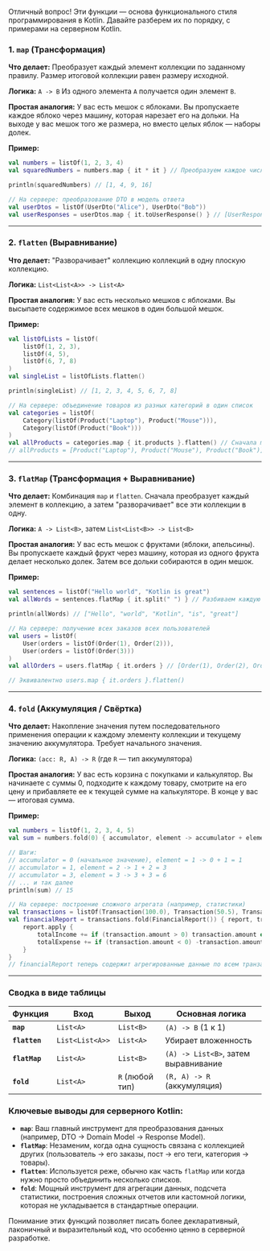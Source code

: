 Отличный вопрос! Эти функции — основа функционального стиля программирования в Kotlin. Давайте разберем их по порядку, с примерами на серверном Kotlin.

### 1. `map` (Трансформация)

**Что делает:** Преобразует каждый элемент коллекции по заданному правилу. Размер итоговой коллекции равен размеру исходной.

**Логика:** `A -> B`
Из одного элемента `A` получается один элемент `B`.

**Простая аналогия:** У вас есть мешок с яблоками. Вы пропускаете каждое яблоко через машину, которая нарезает его на дольки. На выходе у вас мешок того же размера, но вместо целых яблок — наборы долек.

**Пример:**
```kotlin
val numbers = listOf(1, 2, 3, 4)
val squaredNumbers = numbers.map { it * it } // Преобразуем каждое число в его квадрат

println(squaredNumbers) // [1, 4, 9, 16]

// На сервере: преобразование DTO в модель ответа
val userDtos = listOf(UserDto("Alice"), UserDto("Bob"))
val userResponses = userDtos.map { it.toUserResponse() } // [UserResponse("Alice"), UserResponse("Bob")]
```

---

### 2. `flatten` (Выравнивание)

**Что делает:** "Разворачивает" коллекцию коллекций в одну плоскую коллекцию.

**Логика:** `List<List<A>> -> List<A>`

**Простая аналогия:** У вас есть несколько мешков с яблоками. Вы высыпаете содержимое всех мешков в один большой мешок.

**Пример:**
```kotlin
val listOfLists = listOf(
    listOf(1, 2, 3),
    listOf(4, 5),
    listOf(6, 7, 8)
)
val singleList = listOfLists.flatten()

println(singleList) // [1, 2, 3, 4, 5, 6, 7, 8]

// На сервере: объединение товаров из разных категорий в один список
val categories = listOf(
    Category(listOf(Product("Laptop"), Product("Mouse"))),
    Category(listOf(Product("Book")))
)
val allProducts = categories.map { it.products }.flatten() // Сначала map, потом flatten
// allProducts = [Product("Laptop"), Product("Mouse"), Product("Book")]
```

---

### 3. `flatMap` (Трансформация + Выравнивание)

**Что делает:** Комбинация `map` и `flatten`. Сначала преобразует каждый элемент в коллекцию, а затем "разворачивает" все эти коллекции в одну.

**Логика:** `A -> List<B>`, затем `List<List<B>> -> List<B>`

**Простая аналогия:** У вас есть мешок с фруктами (яблоки, апельсины). Вы пропускаете каждый фрукт через машину, которая из одного фрукта делает несколько долек. Затем все дольки собираются в один мешок.

**Пример:**
```kotlin
val sentences = listOf("Hello world", "Kotlin is great")
val allWords = sentences.flatMap { it.split(" ") } // Разбиваем каждую строку на слова

println(allWords) // ["Hello", "world", "Kotlin", "is", "great"]

// На сервере: получение всех заказов всех пользователей
val users = listOf(
    User(orders = listOf(Order(1), Order(2))),
    User(orders = listOf(Order(3)))
)
val allOrders = users.flatMap { it.orders } // [Order(1), Order(2), Order(3)]

// Эквивалентно users.map { it.orders }.flatten()
```

---

### 4. `fold` (Аккумуляция / Свёртка)

**Что делает:** Накопление значения путем последовательного применения операции к каждому элементу коллекции и текущему значению аккумулятора. Требует начального значения.

**Логика:** `(acc: R, A) -> R` (где `R` — тип аккумулятора)

**Простая аналогия:** У вас есть корзина с покупками и калькулятор. Вы начинаете с суммы 0, подходите к каждому товару, смотрите на его цену и прибавляете ее к текущей сумме на калькуляторе. В конце у вас — итоговая сумма.

**Пример:**
```kotlin
val numbers = listOf(1, 2, 3, 4, 5)
val sum = numbers.fold(0) { accumulator, element -> accumulator + element }

// Шаги:
// accumulator = 0 (начальное значение), element = 1 -> 0 + 1 = 1
// accumulator = 1, element = 2 -> 1 + 2 = 3
// accumulator = 3, element = 3 -> 3 + 3 = 6
// ... и так далее
println(sum) // 15

// На сервере: построение сложного агрегата (например, статистики)
val transactions = listOf(Transaction(100.0), Transaction(50.5), Transaction(-20.0))
val financialReport = transactions.fold(FinancialReport()) { report, transaction ->
    report.apply {
        totalIncome += if (transaction.amount > 0) transaction.amount else 0.0
        totalExpense += if (transaction.amount < 0) -transaction.amount else 0.0
    }
}
// financialReport теперь содержит агрегированные данные по всем транзакциям
```

---

### Сводка в виде таблицы

| Функция    | Вход                     | Выход                     | Основная логика                          |
|------------|--------------------------|---------------------------|------------------------------------------|
| **`map`**  | `List<A>`                | `List<B>`                 | `(A) -> B` (1 к 1)                      |
| **`flatten`** | `List<List<A>>`       | `List<A>`                 | Убирает вложенность                     |
| **`flatMap`** | `List<A>`             | `List<B>`                 | `(A) -> List<B>`, затем выравнивание    |
| **`fold`** | `List<A>`                | `R` (любой тип)           | `(R, A) -> R` (аккумуляция)             |

### Ключевые выводы для серверного Kotlin:

*   **`map`**: Ваш главный инструмент для преобразования данных (например, DTO -> Domain Model -> Response Model).
*   **`flatMap`**: Незаменим, когда одна сущность связана с коллекцией других (пользователь -> его заказы, пост -> его теги, категория -> товары).
*   **`flatten`**: Используется реже, обычно как часть `flatMap` или когда нужно просто объединить несколько списков.
*   **`fold`**: Мощный инструмент для агрегации данных, подсчета статистики, построения сложных отчетов или кастомной логики, которая не укладывается в стандартные операции.

Понимание этих функций позволяет писать более декларативный, лаконичный и выразительный код, что особенно ценно в серверной разработке.